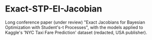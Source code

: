 # Exact-STP-EI-Jacobian
Long conference paper (under review) "Exact Jacobians for Bayesian Optimization with Student's-t Processes", with the models applied to Kaggle's 'NYC Taxi Fare Prediction' dataset (redacted, USA publisher).
